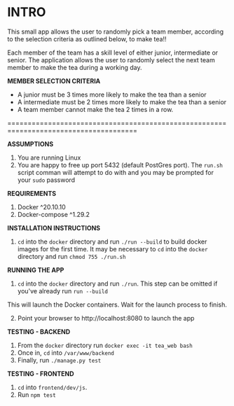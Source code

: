 # INTRO

This small app allows the user to randomly pick a team member, according to the selection criteria as outlined below, to make tea!!

Each member of the team has a skill level of either junior, intermediate or senior. The application allows the user to randomly select the next team member to make the tea during a working day.

**MEMBER SELECTION CRITERIA**

- A junior must be 3 times more likely to make the tea than a senior
- A intermediate must be 2 times more likely to make the tea than a senior
- A team member cannot make the tea 2 times in a row.


======================================================================================

**ASSUMPTIONS**

1) You are running Linux
2) You are happy to free up port 5432 (default PostGres port). The `run.sh` script comman will attempt to do with and you may be prompted for your `sudo` password


**REQUIREMENTS**

1) Docker ^20.10.10
2) Docker-compose ^1.29.2 


**INSTALLATION INSTRUCTIONS**

1)  `cd` into the `docker` directory and run `./run --build` to build docker images for the first time.
    It may be necessary to `cd` into the `docker` directory and run `chmod 755 ./run.sh` 

**RUNNING THE APP**

1)  `cd` into the `docker` directory and run `./run`. 
    This step can be omitted if you've already run `run --build`

This will launch the Docker containers. Wait for the launch process to finish.

2) Point your browser to http://localhost:8080 to launch the app


**TESTING - BACKEND**

1. From the `docker` directory run `docker exec -it tea_web bash`
2. Once in, `cd` into `/var/www/backend`
3. Finally, run `./manage.py test`


**TESTING - FRONTEND**

1. `cd` into `frontend/dev/js`.
2. Run `npm test`